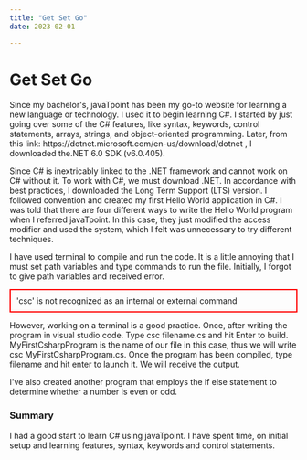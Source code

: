 ```yaml
---
title: "Get Set Go"
date: 2023-02-01

---
```

<h1>Get Set Go</h1>
<p>
Since my bachelor's, javaTpoint has been my go-to website for learning a new language or technology. I used it to begin learning C#. I started by just going over some of the C# features, like syntax, keywords, control statements, arrays, strings, and object-oriented programming. Later, from this link: https://dotnet.microsoft.com/en-us/download/dotnet , I downloaded the.NET 6.0 SDK (v6.0.405).
</p>
<p>
Since C# is inextricably linked to the .NET framework and cannot work on C# without it. To work with C#, we must download .NET. In accordance with best practices, I downloaded the Long Term Support (LTS) version. I followed convention and created my first Hello World application in C#. I was told that there are four different ways to write the Hello World program when I referred javaTpoint. In this case, they just modified the access modifier and used the system, which I felt was unnecessary to try different techniques.
</p>
<p>
I have used terminal to compile and run the code. It is a little annoying that I must set path variables and type commands to run the file. Initially, I forgot to give path variables and received error.
</p>

<p style="padding: 10px; border: 2px solid red;">'csc' is not recognized as an internal or external command</p>

<p>
However, working on a terminal is a good practice. Once, after writing the program in visual studio code. Type csc filename.cs and hit Enter to build. MyFirstCsharpProgram is the name of our file in this case, thus we will write csc MyFirstCsharpProgram.cs. Once the program has been compiled, type filename and hit enter to launch it. We will receive the output.
</p>
<p>
I've also created another program that employs the if else statement to determine whether a number is even or odd.
</p>
<b><h3>Summary</h3></b>
<p>
I had a good start to learn C# using javaTpoint. I have spent time, on initial setup and learning features, syntax, keywords and control statements.
</p>

